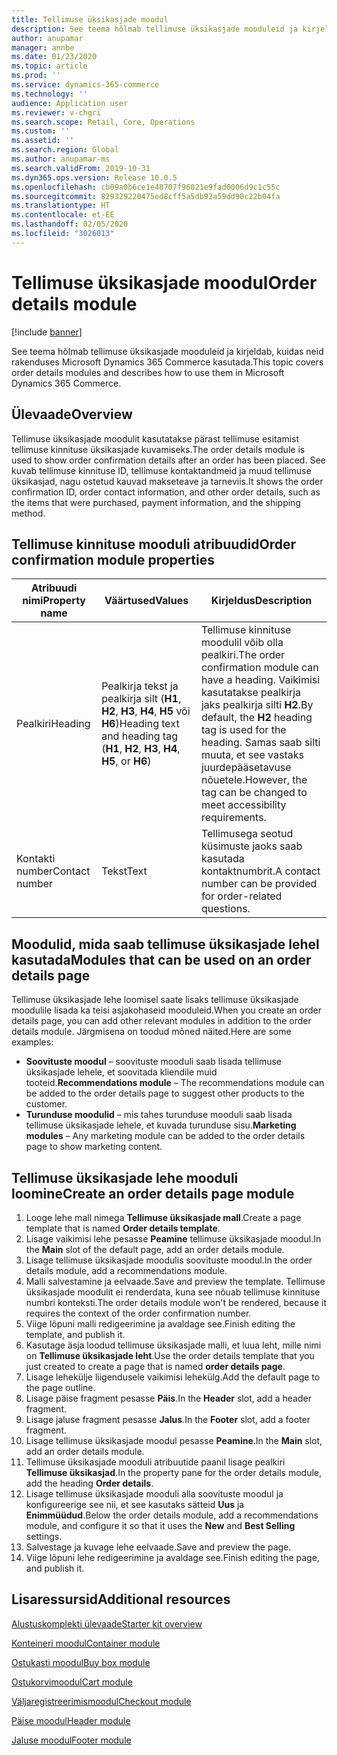 ```yaml
---
title: Tellimuse üksikasjade moodul
description: See teema hõlmab tellimuse üksikasjade mooduleid ja kirjeldab, kuidas neid rakenduses Microsoft Dynamics 365 Commerce kasutada.
author: anupamar
manager: annbe
ms.date: 01/23/2020
ms.topic: article
ms.prod: ''
ms.service: dynamics-365-commerce
ms.technology: ''
audience: Application user
ms.reviewer: v-chgri
ms.search.scope: Retail, Core, Operations
ms.custom: ''
ms.assetid: ''
ms.search.region: Global
ms.author: anupamar-ms
ms.search.validFrom: 2019-10-31
ms.dyn365.ops.version: Release 10.0.5
ms.openlocfilehash: cb09a0b6ce1e48707f96021e9fad0006d9c1c55c
ms.sourcegitcommit: 829329220475ed8cff5a5db92a59dd90c22b04fa
ms.translationtype: HT
ms.contentlocale: et-EE
ms.lasthandoff: 02/05/2020
ms.locfileid: "3026013"
---
```

# <a name="order-details-module"></a><span data-ttu-id="91a27-103">Tellimuse üksikasjade moodul</span><span class="sxs-lookup"><span data-stu-id="91a27-103">Order details module</span></span>


[!include [banner](includes/banner.md)]

<span data-ttu-id="91a27-104">See teema hõlmab tellimuse üksikasjade mooduleid ja kirjeldab, kuidas neid rakenduses Microsoft Dynamics 365 Commerce kasutada.</span><span class="sxs-lookup"><span data-stu-id="91a27-104">This topic covers order details modules and describes how to use them in Microsoft Dynamics 365 Commerce.</span></span>

## <a name="overview"></a><span data-ttu-id="91a27-105">Ülevaade</span><span class="sxs-lookup"><span data-stu-id="91a27-105">Overview</span></span>

<span data-ttu-id="91a27-106">Tellimuse üksikasjade moodulit kasutatakse pärast tellimuse esitamist tellimuse kinnituse üksikasjade kuvamiseks.</span><span class="sxs-lookup"><span data-stu-id="91a27-106">The order details module is used to show order confirmation details after an order has been placed.</span></span> <span data-ttu-id="91a27-107">See kuvab tellimuse kinnituse ID, tellimuse kontaktandmeid ja muud tellimuse üksikasjad, nagu ostetud kauvad makseteave ja tarneviis.</span><span class="sxs-lookup"><span data-stu-id="91a27-107">It shows the order confirmation ID, order contact information, and other order details, such as the items that were purchased, payment information, and the shipping method.</span></span>

## <a name="order-confirmation-module-properties"></a><span data-ttu-id="91a27-108">Tellimuse kinnituse mooduli atribuudid</span><span class="sxs-lookup"><span data-stu-id="91a27-108">Order confirmation module properties</span></span>

| <span data-ttu-id="91a27-109">Atribuudi nimi</span><span class="sxs-lookup"><span data-stu-id="91a27-109">Property name</span></span>  | <span data-ttu-id="91a27-110">Väärtused</span><span class="sxs-lookup"><span data-stu-id="91a27-110">Values</span></span> | <span data-ttu-id="91a27-111">Kirjeldus</span><span class="sxs-lookup"><span data-stu-id="91a27-111">Description</span></span> |
|----------------|--------|-------------|
| <span data-ttu-id="91a27-112">Pealkiri</span><span class="sxs-lookup"><span data-stu-id="91a27-112">Heading</span></span>        | <span data-ttu-id="91a27-113">Pealkirja tekst ja pealkirja silt (**H1**, **H2**, **H3**, **H4**, **H5** või **H6**)</span><span class="sxs-lookup"><span data-stu-id="91a27-113">Heading text and heading tag (**H1**, **H2**, **H3**, **H4**, **H5**, or **H6**)</span></span> | <span data-ttu-id="91a27-114">Tellimuse kinnituse moodulil võib olla pealkiri.</span><span class="sxs-lookup"><span data-stu-id="91a27-114">The order confirmation module can have a heading.</span></span> <span data-ttu-id="91a27-115">Vaikimisi kasutatakse pealkirja jaks pealkirja silti **H2**.</span><span class="sxs-lookup"><span data-stu-id="91a27-115">By default, the **H2** heading tag is used for the heading.</span></span> <span data-ttu-id="91a27-116">Samas saab silti muuta, et see vastaks juurdepääsetavuse nõuetele.</span><span class="sxs-lookup"><span data-stu-id="91a27-116">However, the tag can be changed to meet accessibility requirements.</span></span> |
| <span data-ttu-id="91a27-117">Kontakti number</span><span class="sxs-lookup"><span data-stu-id="91a27-117">Contact number</span></span> | <span data-ttu-id="91a27-118">Tekst</span><span class="sxs-lookup"><span data-stu-id="91a27-118">Text</span></span> | <span data-ttu-id="91a27-119">Tellimusega seotud küsimuste jaoks saab kasutada kontaktnumbrit.</span><span class="sxs-lookup"><span data-stu-id="91a27-119">A contact number can be provided for order-related questions.</span></span> |

## <a name="modules-that-can-be-used-on-an-order-details-page"></a><span data-ttu-id="91a27-120">Moodulid, mida saab tellimuse üksikasjade lehel kasutada</span><span class="sxs-lookup"><span data-stu-id="91a27-120">Modules that can be used on an order details page</span></span>

<span data-ttu-id="91a27-121">Tellimuse üksikasjade lehe loomisel saate lisaks tellimuse üksikasjade moodulile lisada ka teisi asjakohaseid mooduleid.</span><span class="sxs-lookup"><span data-stu-id="91a27-121">When you create an order details page, you can add other relevant modules in addition to the order details module.</span></span> <span data-ttu-id="91a27-122">Järgmisena on toodud mõned näited.</span><span class="sxs-lookup"><span data-stu-id="91a27-122">Here are some examples:</span></span>

- <span data-ttu-id="91a27-123">**Soovituste moodul** – soovituste mooduli saab lisada tellimuse üksikasjade lehele, et soovitada kliendile muid tooteid.</span><span class="sxs-lookup"><span data-stu-id="91a27-123">**Recommendations module** – The recommendations module can be added to the order details page to suggest other products to the customer.</span></span>
- <span data-ttu-id="91a27-124">**Turunduse moodulid** – mis tahes turunduse mooduli saab lisada tellimuse üksikasjade lehele, et kuvada turunduse sisu.</span><span class="sxs-lookup"><span data-stu-id="91a27-124">**Marketing modules** – Any marketing module can be added to the order details page to show marketing content.</span></span>

## <a name="create-an-order-details-page-module"></a><span data-ttu-id="91a27-125">Tellimuse üksikasjade lehe mooduli loomine</span><span class="sxs-lookup"><span data-stu-id="91a27-125">Create an order details page module</span></span>

1. <span data-ttu-id="91a27-126">Looge lehe mall nimega **Tellimuse üksikasjade mall**.</span><span class="sxs-lookup"><span data-stu-id="91a27-126">Create a page template that is named **Order details template**.</span></span>
1. <span data-ttu-id="91a27-127">Lisage vaikimisi lehe pesasse **Peamine** tellimuse üksikasjade moodul.</span><span class="sxs-lookup"><span data-stu-id="91a27-127">In the **Main** slot of the default page, add an order details module.</span></span>
1. <span data-ttu-id="91a27-128">Lisage tellimuse üksikasjade moodulis soovituste moodul.</span><span class="sxs-lookup"><span data-stu-id="91a27-128">In the order details module, add a recommendations module.</span></span>
1. <span data-ttu-id="91a27-129">Malli salvestamine ja eelvaade.</span><span class="sxs-lookup"><span data-stu-id="91a27-129">Save and preview the template.</span></span> <span data-ttu-id="91a27-130">Tellimuse üksikasjade moodulit ei renderdata, kuna see nõuab tellimuse kinnituse numbri konteksti.</span><span class="sxs-lookup"><span data-stu-id="91a27-130">The order details module won't be rendered, because it requires the context of the order confirmation number.</span></span>
1. <span data-ttu-id="91a27-131">Viige lõpuni malli redigeerimine ja avaldage see.</span><span class="sxs-lookup"><span data-stu-id="91a27-131">Finish editing the template, and publish it.</span></span>
1. <span data-ttu-id="91a27-132">Kasutage äsja loodud tellimuse üksikasjade malli, et luua leht, mille nimi on **Tellimuse üksikasjade leht**.</span><span class="sxs-lookup"><span data-stu-id="91a27-132">Use the order details template that you just created to create a page that is named **order details page**.</span></span>
1. <span data-ttu-id="91a27-133">Lisage lehekülje liigendusele vaikimisi lehekülg.</span><span class="sxs-lookup"><span data-stu-id="91a27-133">Add the default page to the page outline.</span></span>
1. <span data-ttu-id="91a27-134">Lisage päise fragment pesasse **Päis**.</span><span class="sxs-lookup"><span data-stu-id="91a27-134">In the **Header** slot, add a header fragment.</span></span>
1. <span data-ttu-id="91a27-135">Lisage jaluse fragment pesasse **Jalus**.</span><span class="sxs-lookup"><span data-stu-id="91a27-135">In the **Footer** slot, add a footer fragment.</span></span>
1. <span data-ttu-id="91a27-136">Lisage tellimuse üksikasjade moodul pesasse **Peamine**.</span><span class="sxs-lookup"><span data-stu-id="91a27-136">In the **Main** slot, add an order details module.</span></span>
1. <span data-ttu-id="91a27-137">Tellimuse üksikasjade mooduli atribuutide paanil lisage pealkiri **Tellimuse üksikasjad**.</span><span class="sxs-lookup"><span data-stu-id="91a27-137">In the property pane for the order details module, add the heading **Order details**.</span></span>
1. <span data-ttu-id="91a27-138">Lisage tellimuse üksikasjade mooduli alla soovituste moodul ja konfigureerige see nii, et see kasutaks sätteid **Uus** ja **Enimmüüdud**.</span><span class="sxs-lookup"><span data-stu-id="91a27-138">Below the order details module, add a recommendations module, and configure it so that it uses the **New** and **Best Selling** settings.</span></span>
1. <span data-ttu-id="91a27-139">Salvestage ja kuvage lehe eelvaade.</span><span class="sxs-lookup"><span data-stu-id="91a27-139">Save and preview the page.</span></span>
1. <span data-ttu-id="91a27-140">Viige lõpuni lehe redigeerimine ja avaldage see.</span><span class="sxs-lookup"><span data-stu-id="91a27-140">Finish editing the page, and publish it.</span></span>

## <a name="additional-resources"></a><span data-ttu-id="91a27-141">Lisaressursid</span><span class="sxs-lookup"><span data-stu-id="91a27-141">Additional resources</span></span>

[<span data-ttu-id="91a27-142">Alustuskomplekti ülevaade</span><span class="sxs-lookup"><span data-stu-id="91a27-142">Starter kit overview</span></span>](starter-kit-overview.md)

[<span data-ttu-id="91a27-143">Konteineri moodul</span><span class="sxs-lookup"><span data-stu-id="91a27-143">Container module</span></span>](add-container-module.md)

[<span data-ttu-id="91a27-144">Ostukasti moodul</span><span class="sxs-lookup"><span data-stu-id="91a27-144">Buy box module</span></span>](add-buy-box.md)

[<span data-ttu-id="91a27-145">Ostukorvimoodul</span><span class="sxs-lookup"><span data-stu-id="91a27-145">Cart module</span></span>](add-cart-module.md)

[<span data-ttu-id="91a27-146">Väljaregistreerimismoodul</span><span class="sxs-lookup"><span data-stu-id="91a27-146">Checkout module</span></span>](add-checkout-module.md)

[<span data-ttu-id="91a27-147">Päise moodul</span><span class="sxs-lookup"><span data-stu-id="91a27-147">Header module</span></span>](author-header-module.md)

[<span data-ttu-id="91a27-148">Jaluse moodul</span><span class="sxs-lookup"><span data-stu-id="91a27-148">Footer module</span></span>](author-footer-module.md)
